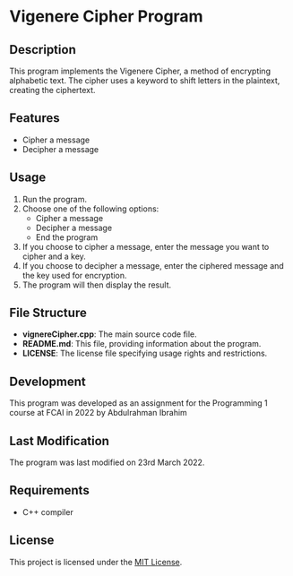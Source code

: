# Vigenere Cipher Program

## Description
This program implements the Vigenere Cipher, a method of encrypting alphabetic text. The cipher uses a keyword to shift letters in the plaintext, creating the ciphertext.

## Features
- Cipher a message
- Decipher a message

## Usage
1. Run the program.
2. Choose one of the following options:
   - Cipher a message
   - Decipher a message
   - End the program
3. If you choose to cipher a message, enter the message you want to cipher and a key.
4. If you choose to decipher a message, enter the ciphered message and the key used for encryption.
5. The program will then display the result.

## File Structure
- **vignereCipher.cpp**: The main source code file.
- **README.md**: This file, providing information about the program.
- **LICENSE**: The license file specifying usage rights and restrictions.

## Development
This program was developed as an assignment for the Programming 1 course at FCAI in 2022 by Abdulrahman Ibrahim

## Last Modification
The program was last modified on 23rd March 2022.

## Requirements
- C++ compiler

## License
This project is licensed under the [MIT License](LICENSE).
